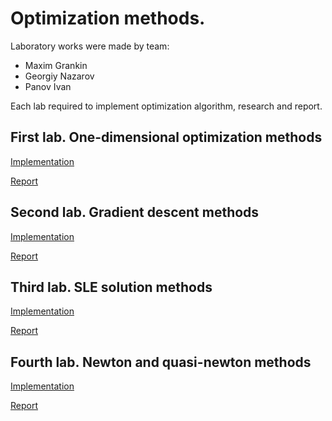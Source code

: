 # Optimization methods.
Laboratory works were made by team:
* Maxim Grankin
* Georgiy Nazarov
* Panov Ivan

Each lab required to implement optimization algorithm, research and report.

First lab. One-dimensional optimization methods
----
[Implementation](https://github.com/maxim092001/Itmo-University/tree/master/math-optimization/first-lab)

[Report](https://github.com/maxim092001/Itmo-University/tree/master/math-optimization/reports/lab1.pdf)

Second lab. Gradient descent methods
----
[Implementation](https://github.com/maxim092001/Itmo-University/tree/master/math-optimization/second-lab)

[Report](https://github.com/maxim092001/Itmo-University/tree/master/math-optimization/reports/lab2.pdf)

Third lab. SLE solution methods
----
[Implementation](https://github.com/maxim092001/Itmo-University/tree/master/math-optimization/third-lab)

[Report](https://github.com/maxim092001/Itmo-University/tree/master/math-optimization/reports/lab3.pdf)

Fourth lab. Newton and quasi-newton methods
----
[Implementation](https://github.com/maxim092001/Itmo-University/tree/master/math-optimization/fourth-lab)

[Report](https://github.com/maxim092001/Itmo-University/tree/master/math-optimization/reports/lab4.pdf)
